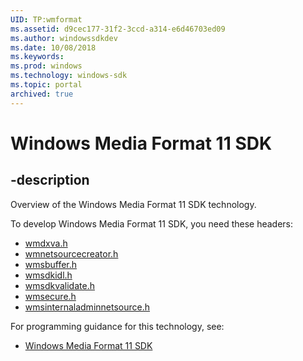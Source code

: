 ```yaml
---
UID: TP:wmformat
ms.assetid: d9cec177-31f2-3ccd-a314-e6d46703ed09
ms.author: windowssdkdev
ms.date: 10/08/2018
ms.keywords: 
ms.prod: windows
ms.technology: windows-sdk
ms.topic: portal
archived: true
---
```


# Windows Media Format 11 SDK

## -description

Overview of the Windows Media Format 11 SDK technology.

To develop Windows Media Format 11 SDK, you need these headers:

 * [wmdxva.h](../wmdxva/index.md)
 * [wmnetsourcecreator.h](../wmnetsourcecreator/index.md)
 * [wmsbuffer.h](../wmsbuffer/index.md)
 * [wmsdkidl.h](../wmsdkidl/index.md)
 * [wmsdkvalidate.h](../wmsdkvalidate/index.md)
 * [wmsecure.h](../wmsecure/index.md)
 * [wmsinternaladminnetsource.h](../wmsinternaladminnetsource/index.md)

For programming guidance for this technology, see:
* [Windows Media Format 11 SDK](/previous-versions/windows/desktop/wmformat)

